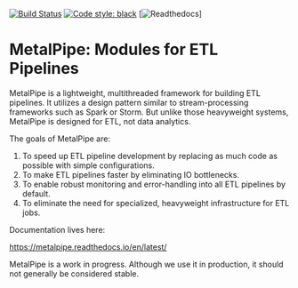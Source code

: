 [![Build Status](https://travis-ci.org/zacernst/metalpipe.svg?branch=master)](https://travis-ci.org/zacernst/nanostream)
[![Code style: black](https://img.shields.io/badge/code%20style-black-000000.svg)](https://github.com/ambv/black)
[![Readthedocs](https://readthedocs.org/projects/metalpipe/badge/)]


# MetalPipe: Modules for ETL Pipelines

MetalPipe is a lightweight, multithreaded framework for building ETL pipelines. It utilizes a design pattern similar to stream-processing frameworks such as Spark or Storm. But unlike those heavyweight systems, MetalPipe is designed for ETL, not data analytics.

The goals of MetalPipe are:

1. To speed up ETL pipeline development by replacing as much code as possible with simple configurations.
2. To make ETL pipelines faster by eliminating IO bottlenecks.
3. To enable robust monitoring and error-handling into all ETL pipelines by default.
4. To eliminate the need for specialized, heavyweight infrastructure for ETL jobs.

Documentation lives here:

https://metalpipe.readthedocs.io/en/latest/

MetalPipe is a work in progress. Although we use it in production, it should not generally be considered stable.
